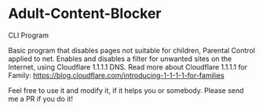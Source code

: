 # Adult-Content-Blocker
CLI Program

Basic program that disables pages not suitable for children, Parental Control applied to net.
Enables and disables a filter for unwanted sites on the Internet, using Cloudflare 1.1.1.1 DNS.
Read more about Cloudflare 1.1.1.1 for Family:
<https://blog.cloudflare.com/introducing-1-1-1-1-for-families>

Feel free to use it and modify it, if it helps you or somebody. Please send me a PR if you do it!

